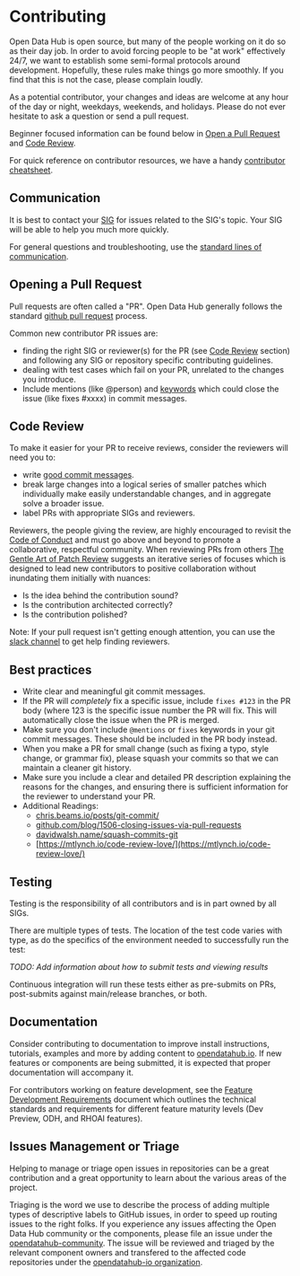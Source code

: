 # Contributing

Open Data Hub is open source, but many of the people working on it do so as their day job.
In order to avoid forcing people to be "at work" effectively 24/7, we want to establish some semi-formal protocols around development.
Hopefully, these rules make things go more smoothly.
If you find that this is not the case, please complain loudly.

As a potential contributor, your changes and ideas are welcome at any hour of the day or night, weekdays, weekends, and holidays.
Please do not ever hesitate to ask a question or send a pull request.

Beginner focused information can be found below in [Open a Pull Request](#open-a-pull-request) and [Code Review](#code-review).

For quick reference on contributor resources, we have a handy [contributor cheatsheet](contributor-cheatsheet.md).

## Communication

It is best to contact your [SIG](./sigs.yaml) for issues related to the SIG's topic. Your SIG will be able to help you much more quickly.

For general questions and troubleshooting, use the [standard lines of communication](./README.md).

## Opening a Pull Request

Pull requests are often called a "PR".
Open Data Hub generally follows the standard [github pull request](https://help.github.com/articles/about-pull-requests/) process.

Common new contributor PR issues are:

* finding the right SIG or reviewer(s) for the PR (see [Code Review](#code-review) section) and following any SIG or repository specific contributing guidelines.
* dealing with test cases which fail on your PR, unrelated to the changes you introduce.
* Include mentions (like @person) and [keywords](https://help.github.com/en/articles/closing-issues-using-keywords) which could close the issue (like fixes #xxxx) in commit messages.

## Code Review

To make it easier for your PR to receive reviews, consider the reviewers will need you to:

* write [good commit messages](https://chris.beams.io/posts/git-commit/).
* break large changes into a logical series of smaller patches which individually make easily understandable changes, and in aggregate solve a broader issue.
* label PRs with appropriate SIGs and reviewers.

Reviewers, the people giving the review, are highly encouraged to revisit the [Code of Conduct](https://github.com/opendatahub-io/opendatahub-community/blob/master/CODE_OF_CONDUCT.md) and must go above and beyond to promote a collaborative, respectful community.
When reviewing PRs from others [The Gentle Art of Patch Review](http://sage.thesharps.us/2014/09/01/the-gentle-art-of-patch-review/) suggests an iterative series of focuses which is designed to lead new contributors to positive collaboration without inundating them initially with nuances:

* Is the idea behind the contribution sound?
* Is the contribution architected correctly?
* Is the contribution polished?

Note: If your pull request isn't getting enough attention, you can use the [slack channel](https://odh-io.slack.com) to get help finding reviewers.

## Best practices

- Write clear and meaningful git commit messages.
- If the PR will *completely* fix a specific issue, include `fixes #123` in the PR body (where 123 is the specific issue number the PR will fix. This will automatically close the issue when the PR is merged.
- Make sure you don't include `@mentions` or `fixes` keywords in your git commit messages. These should be included in the PR body instead.
- When you make a PR for small change (such as fixing a typo, style change, or grammar fix), please squash your commits so that we can maintain a cleaner git history.
- Make sure you include a clear and detailed PR description explaining the reasons for the changes, and ensuring there is sufficient information for the reviewer to understand your PR.
- Additional Readings: 
    - [chris.beams.io/posts/git-commit/](https://chris.beams.io/posts/git-commit/)
    - [github.com/blog/1506-closing-issues-via-pull-requests ](https://github.com/blog/1506-closing-issues-via-pull-requests)
    - [davidwalsh.name/squash-commits-git ](https://davidwalsh.name/squash-commits-git)
    - [https://mtlynch.io/code-review-love/](https://mtlynch.io/code-review-love/)

## Testing

Testing is the responsibility of all contributors and is in part owned by all SIGs.

There are multiple types of tests.
The location of the test code varies with type, as do the specifics of the environment needed to successfully run the test:

*TODO: Add information about how to submit tests and viewing results*

Continuous integration will run these tests either as pre-submits on PRs, post-submits against main/release branches, or both.

## Documentation

Consider contributing to documentation to improve install instructions, tutorials, examples and more by adding content to [opendatahub.io](https://github.com/opendatahub-io/opendatahub.io).  If new features or components are being submitted, it is expected that proper documentation will accompany it.

For contributors working on feature development, see the [Feature Development Requirements](feature-development-requirements.md) document which outlines the technical standards and requirements for different feature maturity levels (Dev Preview, ODH, and RHOAI features).

## Issues Management or Triage

Helping to manage or triage open issues in repositories can be a great contribution and a great opportunity to learn about the various areas of the project.

Triaging is the word we use to describe the process of adding multiple types of descriptive labels to GitHub issues, in order to speed up routing issues to the right folks.  If you experience any issues affecting the Open Data Hub community or the components, please file an issue under the [opendatahub-community](https://github.com/opendatahub-io/odh-dashboard/issues).  The issue will be reviewed and triaged by the relevant component owners and transfered to the affected code repositories under the [opendatahub-io organization](https://github.com/opendatahub-io).
